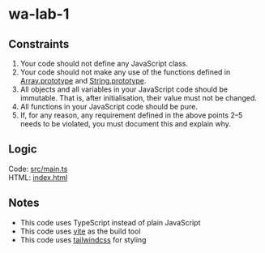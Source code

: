# wa-lab-1

## Constraints

1. Your code should not define any JavaScript class.
2. Your code should not make any use of the functions defined in [Array.prototype](https://developer.mozilla.org/en-US/docs/Web/JavaScript/Reference/Global_Objects/Array) and [String.prototype](https://developer.mozilla.org/en-US/docs/Web/JavaScript/Reference/Global_Objects/String).
3. All objects and all variables in your JavaScript code should be immutable. That is, after initialisation, their value must not be changed.
4. All functions in your JavaScript code should be pure.
5. If, for any reason, any requirement defined in the above points 2–5 needs to be violated, you must document this and explain why.

## Logic

Code: [src/main.ts](src/main.ts)  
HTML: [index.html](index.html)

## Notes

- This code uses TypeScript instead of plain JavaScript
- This code uses [vite](https://vite.dev/) as the build tool
- This code uses [tailwindcss](https://tailwindcss.com/) for styling
